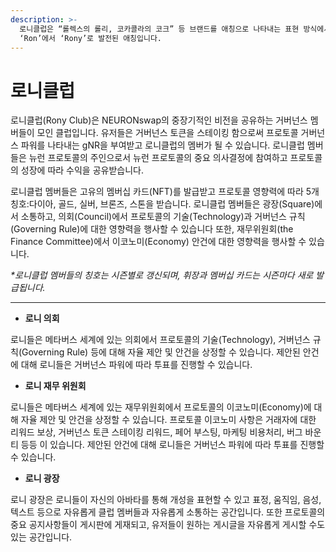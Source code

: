 ```yaml
---
description: >-
  로니클럽은 “롤렉스의 롤리, 코카콜라의 코크” 등 브랜드를 애칭으로 나타내는 표현 방식에서 착안하여 로니클럽의 로니는 NEURON의
  ‘Ron’에서 ‘Rony’로 발전된 애칭입니다.
---
```


# 로니클럽

로니클럽(Rony Club)은 NEURONswap의 중장기적인 비전을 공유하는 거버넌스 멤버들이 모인 클럽입니다. 유저들은 거버넌스 토큰을 스테이킹 함으로써 프로토콜 거버넌스 파워를 나타내는 gNR을 부여받고 로니클럽의 멤버가 될 수 있습니다. 로니클럽 멤버들은 뉴런 프로토콜의 주인으로서 뉴런 프로토콜의 중요 의사결정에 참여하고 프로토콜의 성장에 따라 수익을 공유받습니다.

로니클럽 멤버들은 고유의 멤버십 카드(NFT)를 발급받고 프로토콜 영향력에 따라 5개 칭호:다이아, 골드, 실버, 브론즈, 스톤을 받습니다. 로니클럽 멤버들은 광장(Square)에서 소통하고, 의회(Council)에서 프로토콜의 기술(Technology)과 거버넌스 규칙(Governing Rule)에 대한 영향력을 행사할 수 있습니다 또한, 재무위원회(the Finance Committee)에서 이코노미(Economy) 안건에 대한 영향력을 행사할 수 있습니다.

_\*로니클럽 멤버들의 칭호는 시즌별로 갱신되며, 휘장과 멤버십 카드는 시즌마다 새로 발급됩니다._



****

* **로니 의회**

로니들은 메타버스 세계에 있는 의회에서 프로토콜의 기술(Technology), 거버넌스 규칙(Governing Rule) 등에 대해 자율 제안 및 안건을 상정할 수 있습니다. 제안된 안건에 대해 로니들은 거버넌스 파워에 따라 투표를 진행할 수 있습니다.

* **로니 재무 위원회**

로니들은 메타버스 세계에 있는 재무위원회에서 프로토콜의 이코노미(Economy)에 대해 자율 제안 및 안건을 상정할 수 있습니다. 프로토콜 이코노미 사항은 거래자에 대한 리워드 보상, 거버넌스 토큰 스테이킹 리워드, 페어 부스팅, 마케팅 비용처리, 버그 바운티 등등 이 있습니다. 제안된 안건에 대해 로니들은 거버넌스 파워에 따라 투표를 진행할 수 있습니다.

* **로니 광장**

로니 광장은 로니들이 자신의 아바타를 통해 개성을 표현할 수 있고 표정, 움직임, 음성, 텍스트 등으로 자유롭게 클럽 멤버들과 자유롭게 소통하는 공간입니다. 또한 프로토콜의 중요 공지사항들이 게시판에 게재되고, 유저들이 원하는 게시글을 자유롭게 게시할 수도 있는 공간입니다.
